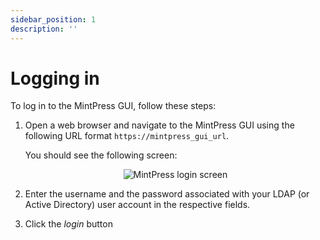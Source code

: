 ```yaml
---
sidebar_position: 1
description: ''
---
```


# Logging in

To log in to the MintPress GUI, follow these steps:

1. Open a web browser and navigate to the MintPress GUI using the following URL format `https://mintpress_gui_url`.

    You should see the following screen:

    <p align='center'>
      <img alt='MintPress login screen' src={require('!url-loader!./login.png').default} className='image-border'/>
    </p>

2. Enter the username and the password associated with your LDAP (or Active Directory) user account in the respective fields.

3. Click the _login_ button
